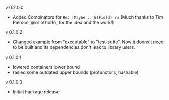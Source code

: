 v 0.2.0.0 
* Added Combinators for ```Rec (Maybe :. ElField) rs``` (Much thanks to Tim Pierson, @o1lo01ol1o, for the idea and the work!)   

v 0.1.0.2 
* Changed example from "executable" to "test-suite".  Now it doens't need to be built and its dependencies don't leak to library users.

v 0.1.0.1
* lowered containers lower bound
* rasied some outdated upper bounds (profunctors, hashable)

v 0.1.0.0
* Initial hackage release
